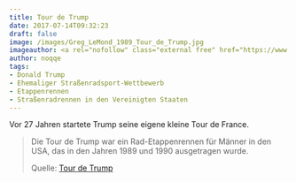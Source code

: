 ```yaml
---
title: Tour de Trump
date: 2017-07-14T09:32:23
draft: false
image: /images/Greg_LeMond_1989_Tour_de_Trump.jpg
imageauthor: <a rel="nofollow" class="external free" href="https://www.flickr.com/people/small_realm/">https://www.flickr.com/people/small_realm/</a>
author: noqqe
tags:
- Donald Trump
- Ehemaliger Straßenradsport-Wettbewerb
- Etappenrennen
- Straßenradrennen in den Vereinigten Staaten
---
```


Vor 27 Jahren startete Trump seine eigene kleine Tour de France.

> Die Tour de Trump war ein Rad-Etappenrennen für Männer in den USA, das in den
> Jahren 1989 und 1990 ausgetragen wurde.
>
> Quelle: [Tour de Trump](https://de.wikipedia.org/wiki/Tour_de_Trump)
